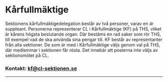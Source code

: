 # Kårfullmäktige
Sektionens kårfullmäktigedelegation består av två personer, varav en är suppleant. Personerna representerar CL i Kårfullmäktige (KF) på THS, vilket är kårens högsta beslutande organ. Där bestäms en rad saker som rör THS, till exempel vad de ska använda sina pengar till. KF består av representanter från alla sektioner. De som är med i Kårfullmäktige väljs genom val på THS, där medlemmar i sektionen får rösta. Det innebär att posterna inte väljs av sektionsmötet på CL.

### Kontakt: kf@cl-sektionen.se

---